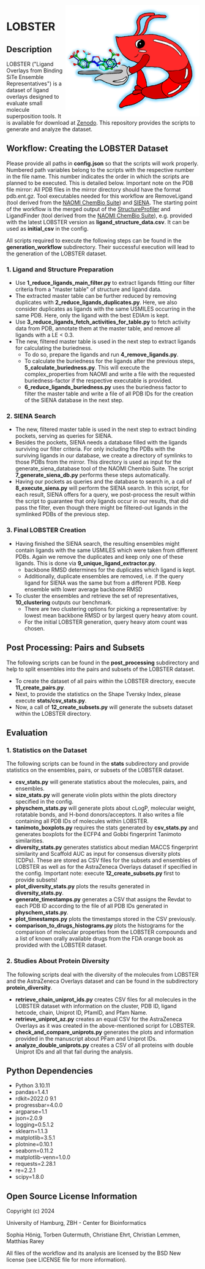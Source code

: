 <img src="/assets/lobster_logo.png" width="350" align="right">

# LOBSTER

## Description
LOBSTER ("Ligand Overlays from Binding SiTe Ensemble Representatives") is a dataset of ligand overlays designed to evaluate small molecule superposition tools.
It is available for download at [Zenodo](https://doi.org/10.5281/zenodo.12658320).
This repository provides the scripts to generate and analyze the dataset.

## Workflow: Creating the LOBSTER Dataset
Please provide all paths in **config.json** so that the scripts will work properly.
Numbered path variables belong to the scripts with the respective number in the file name.
This number indicates the order in which the scripts are planned to be executed. This is detailed below.
Important note on the PDB file mirror: All PDB files in the mirror directory should have the format pdb<pdbIdLowerCase>.ent.gz.
Tool executables needed for this workflow are RemoveLigand (tool derived from the [NAOMI ChemBio Suite](https://software.zbh.uni-hamburg.de/)) and [SIENA](https://doi.org/10.1021/acs.jcim.5b00588).
The starting point of the workflow is the merged output of the [StructureProfiler](https://doi.org/10.1093/bioinformatics/bty692) and LigandFinder (tool derived from the [NAOMI ChemBio Suite](https://software.zbh.uni-hamburg.de/)), e.g. provided with the latest LOBSTER version as **ligand_structure_data.csv**. It can be used as **initial_csv** in the config.

All scripts required to execute the following steps can be found in the **generation_workflow** subdirectory.
Their successful execution will lead to the generation of the LOBSTER dataset.

### 1. Ligand and Structure Preparation
* Use **1_reduce_ligands_main_filter.py** to extract ligands fitting our filter criteria from a "master table" of structure and ligand data.
* The extracted master table can be further reduced by removing duplicates with **2_reduce_ligands_duplicates.py**.
 Here, we also consider duplicates as ligands with the same USMILES occurring in the same PDB. Here, only the ligand with the best EDIAm is kept.
* Use **3_reduce_ligands_fetch_activities_for_table.py** to fetch activity data from PDB, annotate them at the master table, and remove all ligands with a LE < 0.3.
* The new, filtered master table is used in the next step to extract ligands for calculating the buriedness.
  * To do so, prepare the ligands and run **4_remove_ligands.py**.
  * To calculate the buriedness for the ligands after the previous steps, **5_calculate_buriedness.py**. This will execute the complex_properties from NAOMI and write a file with the requested buriedness-factor if the respective executable is provided.
  * **6_reduce_ligands_buriedness.py** uses the buriedness factor to filter the master table and write a file of all PDB IDs for the creation of the SIENA database in the next step.


### 2. SIENA Search
* The new, filtered master table is used in the next step to extract binding pockets, serving as queries for SIENA.
* Besides the pockets, SIENA needs a database filled with the ligands surviving our filter criteria.
 For only including the PDBs with the surviving ligands in our database, we create a directory of symlinks to those PDBs from the mirror.
 This directory is used as input for the generate_siena_database tool of the NAOMI Chembio Suite.
 The script **7_generate_siena_db.py** performs these steps automatically.
* Having our pockets as queries and the database to search in, a call of **8_execute_siena.py** will perform the SIENA search.
 In this script, for each result, SIENA offers for a query, we post-process the result within the script to guarantee that only ligands occur in our results,
 that did pass the filter, even though there might be filtered-out ligands in the symlinked PDBs of the previous step.

### 3. Final LOBSTER Creation
* Having finished the SIENA search, the resulting ensembles might contain ligands with the same USMILES which were taken from different PDBs.
 Again we remove the duplicates and keep only one of these ligands. This is done via **9_unique_ligand_extractor.py**.
  * backbone RMSD determines for the duplicates which ligand is kept.
  * Additionally, duplicate ensembles are removed, i.e. if the query ligand for SIENA was the same but
 from a different PDB. Keep ensemble with lower average backbone RMSD
* To cluster the ensembles and retrieve the set of representatives, **10_clustering** outputs our benchmark.
  * There are two clustering options for picking a representative: by lowest mean backbone RMSD or by largest query heavy atom count.
  * For the initial LOBSTER generation, query heavy atom count was chosen.

## Post Processing: Pairs and Subsets
The following scripts can be found in the **post_processing** subdirectory and help to split ensembles into the pairs and subsets of the LOBSTER dataset.
* To create the dataset of all pairs within the LOBSTER directory, execute **11_create_pairs.py**.
* Next, to provide the statistics on the Shape Tversky Index, please execute **stats/csv_stats.py**.
* Now, a call of **12_create_subsets.py** will generate the subsets dataset within the LOBSTER directory.

## Evaluation

### 1. Statistics on the Dataset
The following scripts can be found in the **stats** subdirectory and provide statistics on the ensembles, pairs, or subsets of the LOBSTER dataset.
* **csv_stats.py** will generate statistics about the molecules, pairs, and ensembles.
* **size_stats.py** will generate violin plots within the plots directory specified in the config.
* **physchem_stats.py** will generate plots about cLogP, molecular weight, rotatable bonds, and H-bond donors/acceptors. It also writes a file containing all PDB IDs of molecules within LOBSTER.
* **tanimoto_boxplots.py** requires the stats generated by **csv_stats.py** and generates boxplots for the ECFP4 and Gobbi fingerprint Tanimoto similarities.
* **diversity_stats.py** generates statistics about median MACCS fingerprint similarity and Scaffold AUC as input for consensus diversity plots (CDPs). These are stored as CSV files for the subsets and ensembles of LOBSTER as well as for the AstraZeneca Overlays dataset if specified in the config. Important note: execute **12_create_subsets.py** first to provide subsets!
* **plot_diversity_stats.py** plots the results generated in **diversity_stats.py**.
* **generate_timestamps.py** generates a CSV that assigns the Revdat to each PDB ID according to the file of all PDB IDs generated in **physchem_stats.py**.
* **plot_timestamps.py** plots the timestamps stored in the CSV previously.
* **comparison_to_drugs_histograms.py** plots the histograms for the comparison of molecular properties from the LOBSTER compounds and a list of known orally available drugs from the FDA orange book as provided with the LOBSTER dataset.

### 2. Studies About Protein Diversity
The following scripts deal with the diversity of the molecules from LOBSTER and the AstraZeneca Overlays dataset and can be found in the subdirectory **protein_diversity**.
* **retrieve_chain_uniprot_ids.py** creates CSV files for all molecules in the LOBSTER dataset with information on the cluster, PDB ID, ligand hetcode, chain, Uniprot ID, PfamID, and Pfam Name.
* **retrieve_uniprot_az.py** creates an equal CSV for the AstraZeneca Overlays as it was created in the above-mentioned script for LOBSTER.
* **check_and_compare_uniprots.py** generates the plots and information provided in the manuscript about PFam and Uniprot IDs.
* **analyze_double_uniprots.py** creates a CSV of all proteins with double Uniprot IDs and all that fail during the analysis.

## Python Dependencies
* Python 3.10.11
* pandas=1.4.1
* rdkit=2022.0 9.1
* progressbar=4.0.0
* argparse=1.1
* json=2.0.9
* logging=0.5.1.2
* sklearn=1.1.3
* matplotlib=3.5.1
* plotnine=0.10.1
* seaborn=0.11.2
* matplotlib-venn=1.0.0
* requests=2.28.1
* re=2.2.1
* scipy=1.8.0

## Open Source License Information
Copyright (c) 2024

University of Hamburg, ZBH - Center for Bioinformatics

Sophia Hönig, Torben Gutermuth, Christiane Ehrt, Christian Lemmen, Matthias Rarey

All files of the workflow and its analysis are licensed by the BSD New license (see LICENSE file for more information).